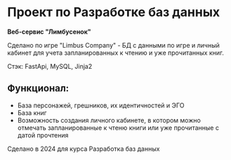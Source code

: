 # Проект по Разработке баз данных
<b> Веб-сервис "Лимбусенок"</b>

Сделано по игре "Limbus Company" - БД с данными по игре и личный 
кабинет для учета запланированных к чтению и уже прочитанных книг.

Стэк: FastApi, MySQL, Jinja2

## Функционал:
* База персонажей, грешников, их идентичностей и ЭГО
* База книг
* Возможность создания личного кабинете, в котором можно отмечать запланированные к чтеню книги или уже прочитанные с 
датой прочтения

Сделано в 2024 для курса Разработка баз данных